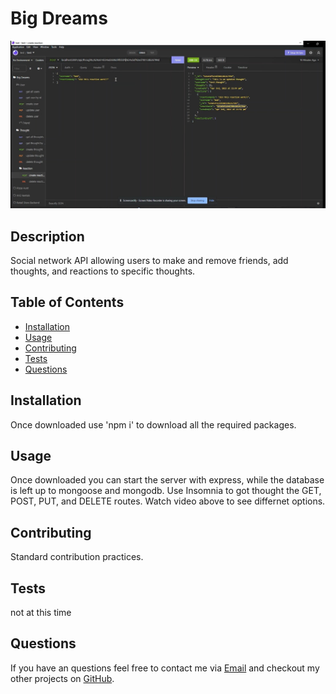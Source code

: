 # Big Dreams

[![walkthrough video](./assets/images/screenshot.jpg)](./assets/videos/Walkthough.mp4)

## Description

Social network API allowing users to make and remove friends, add thoughts, and reactions to specific thoughts.

## Table of Contents

* [Installation](#installation)
* [Usage](#usage)
* [Contributing](#contributing)
* [Tests](#tests)
* [Questions](#questions)

## Installation

Once downloaded use 'npm i' to download all the required packages.

## Usage

Once downloaded you can start the server with express, while the database is left up to mongoose and mongodb. Use Insomnia to got thought the GET, POST, PUT, and DELETE routes. Watch video above to see differnet options.

## Contributing

Standard contribution practices.

## Tests

not at this time

## Questions

If you have an questions feel free to contact me via [Email](dsapione@gmail.com)
and checkout my other projects on [GitHub](https://github.com/dsapione).
